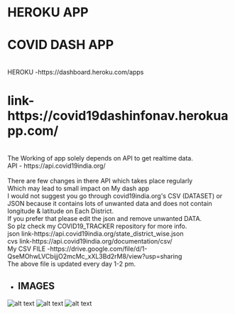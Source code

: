 # HEROKU APP<br/>
<h1>COVID DASH APP</h1>
 <br/>
HEROKU -https://dashboard.heroku.com/apps <br/>
<h1>link-https://covid19dashinfonav.herokuapp.com/</h1>
  <br/>
The Working of app solely depends on API to get realtime data.<br/>
API - https://api.covid19india.org/<br/><br/>
There are few changes in there API which takes place regularly<br/>
Which may lead to small impact on My dash app<br/>
I would not suggest you go through covid19india.org's CSV (DATASET) or JSON because it contains lots of unwanted data and does not contain longitude & latitude  on Each District.<br/>
If you prefer that please edit the json and remove unwanted DATA.<br/>
So plz check my COVID19_TRACKER repository for more info.<br/>
json link-https://api.covid19india.org/state_district_wise.json<br/>
cvs link-https://api.covid19india.org/documentation/csv/<br/>
My CSV FILE -https://drive.google.com/file/d/1-QseMOhwLVCbijjO2mcMc_xXL3Bd2rM8/view?usp=sharing<br/>
The above file is updated every day 1-2 pm.<br/>

- <h2>IMAGES</h2> 
![alt text](https://github.com/engineerscodes/HEROKU_APP/blob/master/Images/Screenshot%20(433).png)
![alt text](https://github.com/engineerscodes/HEROKU_APP/blob/master/Images/Screenshot%20(433).png)
![alt text](https://github.com/engineerscodes/HEROKU_APP/blob/master/Images/Screenshot%20(433).png)
